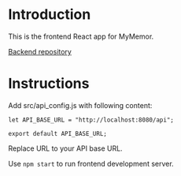 # Introduction

This is the frontend React app for MyMemor.

[Backend repository](https://github.com/NitronR/mymemor_backend)

# Instructions

Add src/api_config.js with following content:
```
let API_BASE_URL = "http://localhost:8080/api";

export default API_BASE_URL;
```
Replace URL to your API base URL.

Use `npm start` to run frontend development server.